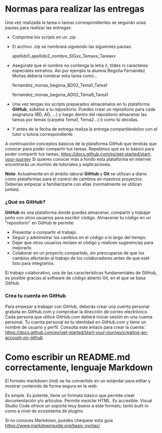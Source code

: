 # Normas para realizar las entregas

Una vez realizada la tarea o tareas correspondientes se seguirán unas pautas para realizar las entregas:

-	Comprime los scripts en un .zip
-	El archivo .zip se nombrará siguiendo las siguientes pautas:

    apellido1_apellido2_nombre_SIGxx_Temaxx_Tareaxx

-	Asegúrate que el nombre no contenga la letra ñ, tildes ni caracteres especiales extraños. Así por ejemplo la alumna Begoña Fernández Moñas debería nombrar esta tarea como...

    fernandez_monas_begona_BD02_Tema1_Tarea1

    fernandez_monas_begona_AD02_Tema6_Tarea1
 
-	Una vez tengas los scripts preparados almacénalos en tu plataforma **GitHub**, súbelos a tu repositorio. Puedes crear un repositorio para cada asignatura (BD, AD, …) y luego dentro del repositorio almacenar las tareas por temas (carpeta Tema1, Tema2…) ó como tú decidas.
-	Y antes de la fecha de entrega realiza la entrega compartiéndolos con el tutor o tutora correspondiente.

A continuación conceptos básicos de la plataforma GitHub que tendrás que conocer para poder compartir tus tareas. Repetimos que es lo básico para poder compartir tus tareas, https://docs.github.com/es/get-started/start-your-journey
Si quieres conocer más a fondo esta plataforma en internet encontrarás un montón de tutoriales y explicaciones.

***Nota***: Actualmente en el ámbito laboral **GitHub** y **Git** se utilizan a diario como plataformas para el control de cambios en nuestros proyectos. Deberías empezar a familiarizarte con ellas (normalmente se utilizan juntas).

### ¿Qué es GitHub?

**GitHub** es una plataforma donde puedes almacenar, compartir y trabajar junto con otros usuarios para escribir código.
Almacenar tu código en un "repositorio" en GitHub te permite:
-	Presentar o compartir el trabajo.
-	Seguir y administrar los cambios en el código a lo largo del tiempo.
-	Dejar que otros usuarios revisen el código y realicen sugerencias para mejorarlo.
-	Colaborar en un proyecto compartido, sin preocuparse de que los cambios afectarán al trabajo de los colaboradores antes de que esté listo para integrarlos.

El trabajo colaborativo, una de las características fundamentales de GitHub, es posible gracias al software de código abierto Git, en el que se basa GitHub.

### Crea tu cuenta en GitHub

Para empezar a trabajar con GitHub, deberás crear una cuenta personal gratuita en GitHub.com y comprobar la dirección de correo electrónico.
Cada persona que utilice GitHub.com deberá iniciar sesión en una cuenta personal. Tu cuenta personal es tu identidad en GitHub.com y tiene un nombre de usuario y perfil.
Consulta este enlace para crear la cuenta:
https://docs.github.com/es/get-started/start-your-journey/creating-an-account-on-github

# Como escribir un README.md correctamente, lenguaje Markdown

El formato markdown (md) se ha convertido en un estándar para editar y mostrar contenido de forma segura en la web:

Es simple.
Es potente, tiene un formato básico que permite crear documentación y/o artículos.
Permite mezclar HTML.
Es accesible.
Visual Studio Code ofrece un soporte muy bueno a este formato, tanto built-in como a nivel de ecosistema de plugins.

Si no conoces Markdown, puedes chequear esta guía https://www.markdownguide.org/basic-syntax/
